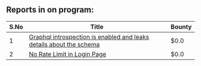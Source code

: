 ## Reports in on program:
| S.No | Title | Bounty |
| ---- | ----- | ------ |
| 1 | [Graphql introspection is enabled and leaks details about the schema](https://hackerone.com/reports/1132803) | $0.0 |
| 2 | [No Rate Limit in Login Page](https://hackerone.com/reports/1322243) | $0.0 |